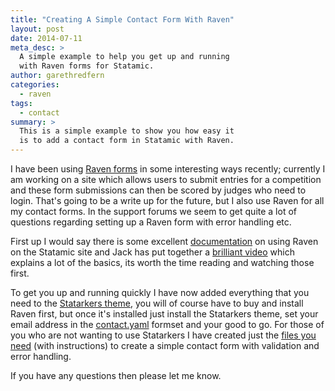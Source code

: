 ```yaml
---
title: "Creating A Simple Contact Form With Raven"
layout: post
date: 2014-07-11
meta_desc: >
  A simple example to help you get up and running
  with Raven forms for Statamic.
author: garethredfern
categories:
  - raven
tags:
  - contact
summary: >
  This is a simple example to show you how easy it
  is to add a contact form in Statamic with Raven.
---
```

I have been using [Raven forms](http://statamic.com/add-ons/raven) in some interesting ways recently; currently I am working on a site which allows users to submit entries for a competition and these form submissions can then be scored by judges who need to login. That's going to be a write up for the future, but I also use Raven for all my contact forms. In the support forums we seem to get quite a lot of questions regarding setting up a Raven form with error handling etc.

First up I would say there is some excellent [documentation](http://statamic.com/add-ons/raven/overview) on using Raven on the Statamic site and Jack has put together a [brilliant video](http://statamic.com/add-ons/raven#raven-video) which explains a lot of the basics, its worth the time reading and watching those first.

To get you up and running quickly I have now added everything that you need to the [Statarkers theme](http://www.statamicthemes.com/themes/statarkers-theme), you will of course have to buy and install Raven first, but once it's installed just install the Statarkers theme, set your email address in the [contact.yaml](https://github.com/statamicthemes/statarkers-theme/blob/master/_config/formsets/contact.yaml) formset and your good to go. For those of you who are not wanting to use Statarkers I have created just the [files you need](https://github.com/statamicthemes/contact-form) (with instructions) to create a simple contact form with validation and error handling.

If you have any questions then please let me know.
